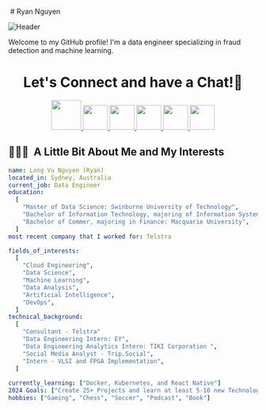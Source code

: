  # Ryan Nguyen

![Header](https://capsule-render.vercel.app/api?type=venom&height=300&color=gradient&text=Ryan%20Nguyen&textBg=false&fontColor=00ABE4&desc=Data%20Engineer&descAlign=50&descAlignY=66&rotate=0&animation=twinkling&section=header)

Welcome to my GitHub profile! I'm a data engineer specializing in fraud detection and machine learning.


<h1 align="center">
  Let's Connect and have a Chat!💬
</h1>

<p align="center">
<a href="https://www.facebook.com/ryan.vu.1002/">
      <img height="60" src="https://img.icons8.com/?size=100&id=118568&format=png&color=000000"/>
</a>
<a href="https://www.linkedin.com/in/thepiyushmalhotra/">
  <img height="50" src="https://user-images.githubusercontent.com/46517096/166973395-19676cd8-f8ec-4abf-83ff-da8243505b82.png"/>
</a>
<a href="https://thepiyushmalhotra.medium.com/">
  <img height="50" src="https://user-images.githubusercontent.com/46517096/166973962-d05d145a-b6a0-4643-bd3d-5ac845679367.png"/>
</a>
<a href="https://dev.to/thepiyushmalhotra">
  <img height="50" src="https://user-images.githubusercontent.com/46517096/166974096-7aeecad4-483e-4c85-983f-f4b37b3f794e.png"/>
</a>
<a href="https://twitter.com/Ipiyushmalhotra">
  <img height="50" src="https://user-images.githubusercontent.com/46517096/166974271-91dfa250-d70b-4cb9-8707-f1bda1b708c3.png"/>
</a>
<a href="https://www.instagram.com/thepiyushmalhotra/">
  <img height="50" src="https://user-images.githubusercontent.com/46517096/166974368-9798f39f-1f46-499c-b14e-81f0a3f83a06.png"/>
</a>
</p>


<h2> 👨🏻‍💻 &nbsp;A Little Bit About Me and My Interests</h2>
 
```yaml
name: Long Vu Nguyen (Ryan)
located_in: Sydney, Australia
current_job: Data Engineer
education:
  [
    "Master of Data Science: Swinburne University of Technology",
    "Bachelor of Information Technology, majoring of Information System and Business Analysis: Macquarie University",
    "Bachelor of Commer, majoring in Finance: Macquarie University",
  ]
most recent company that I worked for: Telstra

fields_of_interests:
  [
    "Cloud Engineering",
    "Data Science",
    "Machine Learning",
    "Data Analysis",
    "Artificial Intelligence",
    "DevOps",
  ]
technical_background:
  [
    "Consultant - Telstra"
    "Data Engineering Intern: EY",
    "Data Engineering Analytics Intern: TIKI Corporation ",
    "Social Media Analyst - Trip.Social",
    "Intern - VLSI and FPGA Implementation",
  ]
  
currently_learning: ["Docker, Kubernetes, and React Native"]
2024 Goals: ["Create 25+ Projects and learn at least 5-10 new Technologies."]
hobbies: ["Gaming", "Chess", "Soccer", "Podcast", "Book"]
```
<h2> </h2>
